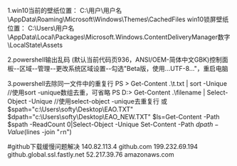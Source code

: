 1.win10当前的壁纸位置：
C:\用户\用户名\AppData\Roaming\Microsoft\Windows\Themes\CachedFiles
win10锁屏壁纸位置：
C:\Users\用户名\AppData\Local\Packages\Microsoft.Windows.ContentDeliveryManager数字\LocalState\Assets

2.powershell输出乱码
(默认当前代码页936，ANSI/OEM-简体中文GBK)控制面板--区域--管理--更改系统区域设置--勾选"Beta版，使用...UTF-8..."，重启电脑

3.powershell去除同一文件中的重复行
PS > Get-Content .\t.txt | sort -Unique //使用sort -unique数组去重，可省略
PS D:\> Get-Content .\filename | Select-Object -Unique //使用select-object -unique去重复行
或
$spath="c:\Users\softy\Desktop\EAO.TXT"
$dpath="c:\Users\softy\Desktop\EAO_NEW.TXT"
$ls=Get-Content -Path $spath -ReadCount 0|Select-Object -Unique
Set-Content -Path $dpath -Value ($lines -join "`r`n")

#github下载缓慢问题解决
140.82.113.4 github.com
199.232.69.194 github.global.ssl.fastly.net
52.217.39.76 amazonaws.com